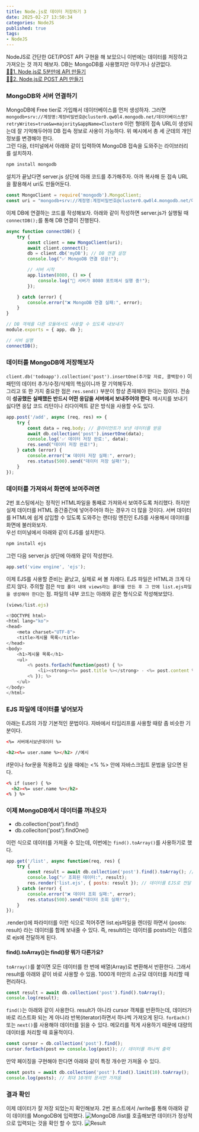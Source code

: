 ```yaml
---
title: Node.js로 데이터 저장하기 3            
date: 2025-02-27 13:50:34
categories: NodeJS         
published: true 
tags:
- NodeJS         
---  
```



NodeJS로 간단한 GET/POST API 구현을 해 보았으니 이번에는 데이터를 저장하고 가져오는 것 까지 해보자. DB는 MongoDB를 사용했지만 아무거나 상관없다.  
[🙋‍♂️1. Node.js로 5분만에 API 만들기](https://rustywhite404.github.io/nodejs/2025/02/25/Hi_Node/#)  
[🙋‍♂️2. Node.js로 POST API 만들기](https://rustywhite404.github.io/nodejs/2025/02/26/Hi_Node2_Post/#) 

### MongoDB와 서버 연결하기         
MongoDB에 Free tier로 가입해서 데이터베이스를 먼저 생성하자. 그러면 `mongodb+srv://계정명:계정비밀번호@cluster0.qw0l4.mongodb.net/데이터베이스명?retryWrites=true&w=majority&appName=Cluster0` 이런 형태의 접속 URL이 생성되는데 잘 기억해두어야 DB 접속 정보로 사용이 가능하다. 위 예시에서 총 세 군데의 개인정보를 변경해야 한다.   
그런 다음, 터미널에서 아래와 같이 입력하여 MongoDB 접속을 도와주는 라이브러리를 설치하자. 

```sh 
npm install mongodb 
``` 

설치가 끝났다면 server.js 상단에 아래 코드를 추가해주자. 아까 복사해 둔 접속 URL을 활용해서 uri도 만들어둔다. 
```js 
const MongoClient = require('mongodb').MongoClient;
const uri = "mongodb+srv://계정명:계정비밀번호@cluster0.qw0l4.mongodb.net/데이터베이스명?retryWrites=true&w=majority&appName=Cluster0";
```
이제 DB에 연결하는 코드를 작성해보자. 아래와 같이 작성하면 server.js가 실행될 때 `connectDB();`를 통해 DB 연결이 진행된다. 
```js  
async function connectDB() {
    try {
        const client = new MongoClient(uri);
        await client.connect();
        db = client.db('myDB'); // DB 연결 설정
        console.log("✅ MongoDB 연결 성공!");

        // 서버 시작
        app.listen(8080, () => {
            console.log("🚀 서버가 8080 포트에서 실행 중!");
        });

    } catch (error) {
        console.error("❌ MongoDB 연결 실패:", error);
    }
}

// DB 객체를 다른 모듈에서도 사용할 수 있도록 내보내기
module.exports = { app, db };

// 서버 실행
connectDB();
```

### 데이터를 MongoDB에 저장해보자  
`client.db('todoapp').collection('post').insertOne(추가할 자료, 콜백함수)` 이 패턴의 데이터 추가/수정/삭제의 핵심이니까 잘 기억해두자.  
그리고 또 한 가지 중요한 점은 `res.send()` 부분이 항상 존재해야 한다는 점이다. 전송이 **성공했든 실패했든 반드시 어떤 응답을 서버에서 보내주어야 한다**. 메시지를 보내기 싫다면 응답 코드 리턴이나 리다이렉트 같은 방식을 사용할 수도 있다.  
```js 
app.post('/add', async (req, res) => {
    try {
        const data = req.body; // 클라이언트가 보낸 데이터를 받음
        await db.collection('post').insertOne(data);
        console.log('✅ 데이터 저장 완료:', data);
        res.send("데이터 저장 완료!");
    } catch (error) {
        console.error("❌ 데이터 저장 실패:", error);
        res.status(500).send("데이터 저장 실패!");
    }
});
```  

### 데이터를 가져와서 화면에 보여주려면  
2번 포스팅에서는 정적인 HTML파일을 통째로 가져와서 보여주도록 처리했다. 하지만 실제 데이터를 HTML 중간중간에 넣어주어야 하는 경우가 더 많을 것이다. 서버 데이터를 HTML에 쉽게 삽입할 수 있도록 도와주는 랜더링 엔진인 EJS를 사용해서 데이터를 화면에 불러와보자.  
우선 터미널에서 아래와 같이 EJS를 설치한다.   
```sh 
npm install ejs 
```  

그런 다음 server.js 상단에 아래와 같이 작성한다.  
```js  
app.set('view engine', 'ejs');
``` 
이제 EJS를 사용할 준비는 끝났고, 실제로 써 볼 차례다. EJS 파일은 HTML과 크게 다르지 않다. 주의할 점은 `작업 폴더 내에 views라는 폴더를 만든 후 그 안에 list.ejs파일을 생성해야 한다`는 점. 파일의 내부 코드는 아래와 같은 형식으로 작성해보았다. 
```js  
(views/list.ejs)

<!DOCTYPE html>
<html lang="ko">
<head>
    <meta charset="UTF-8">
    <title>게시물 목록</title>
</head>
<body>
    <h1>게시물 목록</h1>
    <ul>
        <% posts.forEach(function(post) { %>
            <li><strong><%= post.title %></strong> - <%= post.content %></li>
        <% }); %>
    </ul>
</body>
</html>

```

### EJS 파일에 데이터를 넣어보자 
아래는 EJS의 가장 기본적인 문법이다. 자바에서 타임리프를 사용할 때랑 좀 비슷한 기분이다.  
```html 
<%= 서버에서보낸데이터 %> 

<h2><%= user.name %></h2> //예시 
```  
if문이나 for문을 적용하고 싶을 때에는 <% %> 안에 자바스크립트 문법을 담으면 된다.  
```html  
<% if (user) { %>
  <h2><%= user.name %></h2>
<% } %>
```  


### 이제 MongoDB에서 데이터를 꺼내오자  
- db.collection('post').find()   
- db.colleciton('post').findOne()  

이런 식으로 데이터를 가져올 수 있는데, 이번에는 `find().toArray()`를 사용하기로 했다. 
```js 
app.get('/list', async function(req, res) {
    try {
        const result = await db.collection('post').find().toArray(); // 데이터를 가져옴
        console.log("✅ 조회된 데이터:", result);
        res.render('list.ejs', { posts: result }); // 데이터를 EJS로 전달
    } catch (error) {
        console.error("❌ 데이터 조회 실패:", error);
        res.status(500).send("데이터 조회 실패!");
    }
});
``` 
.render()에 파라미터를 이런 식으로 적어주면 list.ejs파일을 렌더링 하면서 {posts: result} 라는 데이터를 함께 보내줄 수 있다. 즉, result라는 데이터를 posts라는 이름으로 ejs에 전달하게 된다. 

#### find().toArray()는 find()랑 뭐가 다른가요?  
`toArray()`를 붙이면 모든 데이터를 한 번에 배열(Array)로 변환해서 반환한다. 그래서 result를 아래와 같이 바로 사용할 수 있음. 1000개 미만의 소규모 데이터를 처리할 때 편리하다.  
```js  
const result = await db.collection('post').find().toArray();
console.log(result);
```  
`find()`는 아래와 같이 사용한다. result가 아니라 cursor 객체를 반환하는데, 데이터가 바로 리스트화 되는 게 아니라 반복(iterator)하면서 하나씩 가져오게 된다. `forEach()` 또는 `next()`를 사용해야 데이터를 읽을 수 있다. 메모리를 적게 사용하기 때문에 대량의 데이터를 처리할 때 효율적이다. 
```js 
const cursor = db.collection('post').find();
cursor.forEach(post => console.log(post)); // 데이터를 하나씩 출력
``` 
만약 페이징을 구현해야 한다면 아래와 같이 특정 개수만 가져올 수 있다. 
```js 
const posts = await db.collection('post').find().limit(10).toArray();
console.log(posts); // 최대 10개의 문서만 가져옴
``` 

### 결과 확인  
이제 데이터가 잘 저장 되었는지 확인해보자. 2번 포스트에서 /write를 통해 아래와 같이 데이터를 MongoDB에 입력했다. 
![MongoDB](https://i.imgur.com/fEqyK2g.png)
/list를 호출해보면 데이터가 정상적으로 입력되는 것을 확인 할 수 있다. 
![Result](https://i.imgur.com/zvhCssT.png) 
